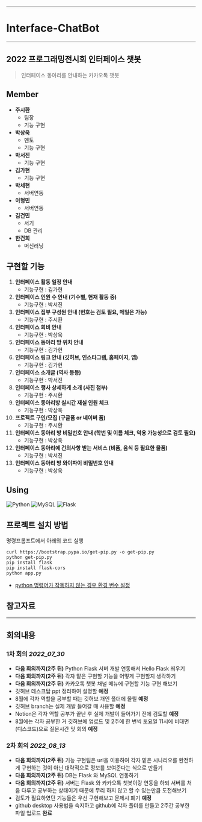***
# __Interface-ChatBot__
***
## __2022 프로그래밍전시회 인터페이스 챗봇__

> 인터페이스 동아리를 안내하는 카카오톡 챗봇

## Member
* __주시환__
    - 팀장
    - 기능 구현
* __박상욱__
    - 멘토
    - 기능 구현
* __박서진__
    - 기능 구현
* __김가현__
    - 기능 구현
* __박세현__
    - 서버연동
* __이형민__
    - 서버연동
* __김건민__
    - 서기
    - DB 관리
* __한건희__
    - 머신러닝
## 구현할 기능
1. __인터페이스 활동 일정 안내__
    - 기능구현 : 김가현
2. __인터페이스 인원 수 안내 (기수별, 현재 활동 중)__
    - 기능구현 : 박서진
3. __인터페이스 집부 구성원 안내 (번호는 검토 필요, 메일은 가능)__
    - 기능구현 : 주시환
4. __인터페이스 회비 안내__
    - 기능구현 : 박상욱
5. __인터페이스 동아리 방 위치 안내__
    - 기능구현 : 김가현
6. __인터페이스 링크 안내 (깃허브, 인스타그램, 홈페이지, 앱)__
    - 기능구현 : 김가현
7. __인터페이스 소개글 (역사 등등)__
    - 기능구현 : 박서진
8. __인터페이스 행사 상세하게 소개 (사진 첨부)__
    - 기능구현 : 주시환
9. __인터페이스 동아리방 실시간 재실 인원 체크__
    - 기능구현 : 박상욱
10. __프로젝트 구인/모집 (구글폼 or 네이버 폼)__
    - 기능구현 : 주시환 
11. __인터페이스 동아리 방 비밀번호 안내 (학번 및 이름 체크, 악용 가능성으로 검토 필요)__
    - 기능구현 : 박상욱
12. __인터페이스 동아리에 건의사항 받는 서비스 (비품, 음식 등 필요한 물품)__
    - 기능구현 : 박서진
13. __인터페이스 동아리 방 와이파이 비밀번호 안내__
    - 기능구현 : 박상욱
    
## Using
![Python](https://img.shields.io/badge/python-3670A0?style=for-the-badge&logo=python&logoColor=ffdd54) 
![MySQL](https://img.shields.io/badge/mysql-%2300f.svg?style=for-the-badge&logo=mysql&logoColor=white)
![Flask](https://img.shields.io/badge/flask-000000.svg?style=for-the-badge&logo=flask&logoColor=white)

## 프로젝트 설치 방법

명령프롬프트에서 아래의 코드 실행
```
curl https://bootstrap.pypa.io/get-pip.py -o get-pip.py
python get-pip.py
pip install flask
pip install flask-cors
python app.py
```
* [python 명령어가 작동하지 않는 경우 환경 변수 설정][1]

[1]:https://wxmin.tistory.com/121

## 참고자료


***
## 회의내용
### __1차 회의__ _2022_07_30_
- __다음 회의까지(2주 뒤)__ Python Flask 서버 개발 연동해서 Hello Flask 띄우기
- __다음 회의까지(2주 뒤)__ 각자 맡은 구현할 기능을 어떻게 구현할지 생각하기
- __다음 회의까지(2주 뒤)__ 카카오톡 챗봇 채널 메뉴에 구현할 기능 구현 해보기
- 깃허브 데스크탑 ppt 정리하여 설명할 __예정__
- 8월에 각자 역할을 공부할 때는 깃허브 개인 폴더에 올릴 __예정__
- 깃허브 branch는 실제 개발 들어갈 때 사용할 __예정__
- Notion은 각자 역할 공부가 끝난 후 실제 개발이 들어가기 전에 검토할 __예정__
- 8월에는  각자 공부한 거 깃허브에 업로드 및 2주에 한 번씩 토요일 11시에 비대면(디스코드)으로 질문시간 및 회의 __예정__

### __2차 회의__ _2022_08_13_
- __다음 회의까지(2주 뒤)__ 기능 구현팀은 url을 이용하여 각자 맡은 시나리오를 완전하게 구현하는 것이 아닌 대략적으로 정보를 보여준다는 식으로 만들기
- __다음 회의까지(2주 뒤)__ DB는 Flask 와 MySQL 연동하기
- __다음 회의까지(2주 뒤)__ 서버는 Flask 와 카카오톡 챗봇이랑 연동을 하되 서버를 처음 다루고 공부하는 상태이기 때문에 무리 하지 않고 할 수 있는만큼 도전해보기
- 검토가 필요하였던 기능들은 우선 구현해보고 문제시 폐기 __예정__
- github desktop 사용법을 숙지하고 github에 각자 폴더를 만들고 2주간 공부한 파일 업로드 __완료__
